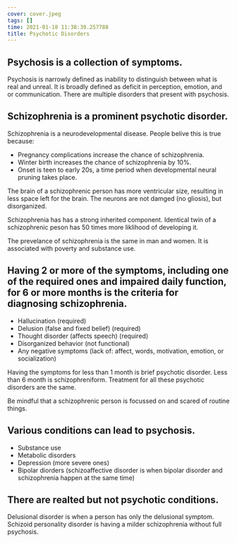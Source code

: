 ```yaml
---
cover: cover.jpeg
tags: []
time: 2021-01-18 11:38:39.257788
title: Psychotic Disorders
---
```


## Psychosis is a collection of symptoms.

Psychosis is narrowly defined as inability to distinguish between what is real and unreal.
It is broadly defined as deficit in perception, emotion, and or communication.
There are multiple disorders that present with psychosis.

## Schizophrenia is a prominent psychotic disorder.

Schizophrenia is a neurodevelopmental disease.
People belive this is true because:

- Pregnancy complications increase the chance of schizophrenia.
- Winter birth increases the chance of schizophrenia by 10%.
- Onset is teen to early 20s, a time period when developmental neural pruning takes place.

The brain of a schizophrenic person has more ventricular size, resulting in less space left for the brain.
The neurons are not damged (no gliosis), but disorganized.

Schizophrenia has has a strong inherited component.
Identical twin of a schizophrenic peson has 50 times more liklihood of developing it.

The prevelance of schizophrenia is the same in man and women.
It is associated with poverty and substance use.

## Having 2 or more of the symptoms, including one of the required ones and impaired daily function, for 6 or more months is the criteria for diagnosing schizophrenia.

- Hallucination (required)
- Delusion (false and fixed belief) (required)
- Thought disorder (affects speech) (required)
- Disorganized behavior (not functional)
- Any negative symptoms (lack of: affect, words, motivation, emotion, or socialization)

Having the symptoms for less than 1 month is brief psychotic disorder.
Less than 6 month is schizophreniform.
Treatment for all these psychotic disorders are the same.

Be mindful that a schizophrenic person is focussed on and scared of routine things.

## Various conditions can lead to psychosis.

- Substance use
- Metabolic disorders
- Depression (more severe ones)
- Bipolar diorders (schizoaffective disorder is when bipolar disorder and schizophrenia happen at the same time)

## There are realted but not psychotic conditions.

Delusional disorder is when a person has only the delusional symptom.
Schizoid personality disorder is having a milder schizophrenia without full psychosis.
